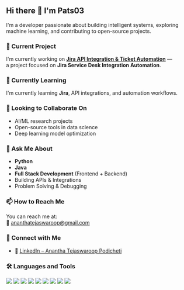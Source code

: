 ## Hi there 👋 I'm Pats03

I'm a developer passionate about building intelligent systems, exploring machine learning, and contributing to open-source projects.

### 🔭 Current Project

I'm currently working on [**Jira API Integration & Ticket Automation**](https://github.com/Pats03/jira) —  
a project focused on **Jira Service Desk Integration Automation**.

### 🌱 Currently Learning

I'm currently learning **Jira**, API integrations, and automation workflows.

### 👯 Looking to Collaborate On

- AI/ML research projects
- Open-source tools in data science
- Deep learning model optimization

### 💬 Ask Me About

- **Python**
- **Java**
- **Full Stack Development** (Frontend + Backend)
- Building APIs & Integrations
- Problem Solving & Debugging

### 📫 How to Reach Me

You can reach me at:  
📧 [ananthatejaswaroop@gmail.com](mailto:ananthatejaswaroop@gmail.com)

### 🤝 Connect with Me

- 🔗 [LinkedIn – Anantha Tejaswaroop Podicheti](https://www.linkedin.com/in/anantha-tejaswaroop-podicheti-155a90316/)

### 🛠️ Languages and Tools

<p align="left">
  <img src="https://img.shields.io/badge/C-00599C?style=flat&logo=c&logoColor=white" />
  <img src="https://img.shields.io/badge/CSS3-1572B6?style=flat&logo=css3&logoColor=white" />
  <img src="https://img.shields.io/badge/HTML5-E34F26?style=flat&logo=html5&logoColor=white" />
  <img src="https://img.shields.io/badge/Java-007396?style=flat&logo=java&logoColor=white" />
  <img src="https://img.shields.io/badge/JavaScript-F7DF1E?style=flat&logo=javascript&logoColor=black" />
  <img src="https://img.shields.io/badge/MongoDB-47A248?style=flat&logo=mongodb&logoColor=white" />
  <img src="https://img.shields.io/badge/Node.js-339933?style=flat&logo=node.js&logoColor=white" />
  <img src="https://img.shields.io/badge/Python-3776AB?style=flat&logo=python&logoColor=white" />
  <img src="https://img.shields.io/badge/React-61DAFB?style=flat&logo=react&logoColor=black" />
</p>
